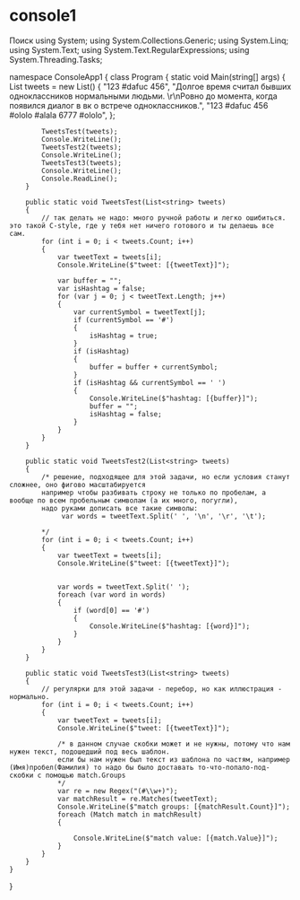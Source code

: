 # console1
Поиск
using System;
using System.Collections.Generic;
using System.Linq;
using System.Text;
using System.Text.RegularExpressions;
using System.Threading.Tasks;

namespace ConsoleApp1
{
    class Program
    {
        static void Main(string[] args)
        {
            List<string> tweets = new List<string>()
            {
                "123 #dafuc 456",
                "Долгое время считал бывших одноклассников нормальными людьми. \r\nРовно до момента, когда появился диалог в вк о встрече одноклассников.",
                "123 #dafuc 456 #ololo #alala 6777 #ololo",
            };

            TweetsTest(tweets);
            Console.WriteLine();
            TweetsTest2(tweets);
            Console.WriteLine();
            TweetsTest3(tweets);
            Console.WriteLine();
            Console.ReadLine();
        }

        public static void TweetsTest(List<string> tweets)
        {
            // так делать не надо: много ручной работы и легко ошибиться. это такой C-style, где у тебя нет ничего готового и ты делаешь все сам.
            for (int i = 0; i < tweets.Count; i++)
            {
                var tweetText = tweets[i];
                Console.WriteLine($"tweet: [{tweetText}]");

                var buffer = "";
                var isHashtag = false;
                for (var j = 0; j < tweetText.Length; j++)
                {
                    var currentSymbol = tweetText[j];
                    if (currentSymbol == '#')
                    {
                        isHashtag = true;
                    }
                    if (isHashtag)
                    {
                        buffer = buffer + currentSymbol;
                    }
                    if (isHashtag && currentSymbol == ' ')
                    {
                        Console.WriteLine($"hashtag: [{buffer}]");
                        buffer = "";
                        isHashtag = false;
                    }
                }
            }
        }

        public static void TweetsTest2(List<string> tweets)
        {
            /* решение, подходящее для этой задачи, но если условия станут сложнее, оно фигово масштабируется
            например чтобы разбивать строку не только по пробелам, а вообще по всем пробельным символам (а их много, погугли),
            надо руками дописать все такие символы:
                 var words = tweetText.Split(' ', '\n', '\r', '\t');
            
            */
            for (int i = 0; i < tweets.Count; i++)
            {
                var tweetText = tweets[i];
                Console.WriteLine($"tweet: [{tweetText}]");


                var words = tweetText.Split(' ');
                foreach (var word in words)
                {
                    if (word[0] == '#')
                    {
                        Console.WriteLine($"hashtag: [{word}]");
                    }
                }
            }
        }

        public static void TweetsTest3(List<string> tweets)
        {
            // регулярки для этой задачи - перебор, но как иллюстрация - нормально.
            for (int i = 0; i < tweets.Count; i++)
            {
                var tweetText = tweets[i];
                Console.WriteLine($"tweet: [{tweetText}]");

                /* в данном случае скобки может и не нужны, потому что нам нужен текст, подошедший под весь шаблон.
                если бы нам нужен был текст из шаблона по частям, например (Имя)пробел(Фамилия) то надо бы было доставать то-что-попало-под-скобки с помощью match.Groups
                */
                var re = new Regex("(#\\w+)");
                var matchResult = re.Matches(tweetText);
                Console.WriteLine($"match groups: [{matchResult.Count}]");
                foreach (Match match in matchResult)
                {
                    
                    Console.WriteLine($"match value: [{match.Value}]");
                }
            }
        }
    }
}

